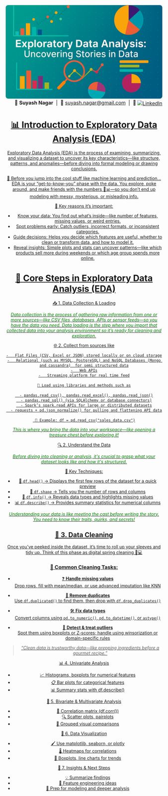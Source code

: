<!-- Sleek Exploratory Data Analysis GitHub Header -->
<div style="text-align: center; margin-bottom: 8px;">
  <img 
    src="https://raw.githubusercontent.com/SuyashNagarGT/EDA/main/EDA2.png" 
    alt="Exploratory Data Analysis: Uncovering Stories in Data" 
    style="width: 100%; max-height: 300px; object-fit: cover; border-radius: 8px; box-shadow: 0 2px 6px rgba(0, 0, 0, 0.1);"
  />
  
<!-- Right-Aligned Contact Strip with Visitor Counter -->
<div align="right" style="font-size: 16px;">
  👋 <strong>Suyash Nagar</strong> &nbsp;|&nbsp; 
  📧 <a href="mailto:suyash.nagar@gmail.com">suyash.nagar@gmail.com</a> &nbsp;|&nbsp; 
  🔗 <a href="https://www.linkedin.com/in/suyashnagar" target="_blank">
    <img src="https://cdn-icons-png.flaticon.com/512/174/174857.png" alt="LinkedIn" width="20" style="vertical-align: middle;">
 </div>

 
  # 📊 Introduction to Exploratory Data Analysis (EDA)

Exploratory Data Analysis (EDA) is the process of examining, summarizing, and visualizing a dataset to uncover its key characteristics—like structure, patterns, and anomalies—before diving into formal modeling or drawing conclusions.

🌈 Before you jump into the cool stuff like machine learning and prediction... EDA is your “get-to-know-you” phase with the data.
You explore, poke around, and make friends with the numbers 👀📊—so you don’t end up modeling with messy, mysterious, or misleading info.


🧠 Key reasons it’s important:
- Know your data: You find out what’s inside—like number of features, missing values, or weird entries.
- Spot problems early: Catch outliers, incorrect formats, or inconsistent categories.
- Guide decisions: Helps you decide which features are useful, whether to clean or transform data, and how to model it.
- Reveal insights: Simple plots and stats can uncover patterns—like which products sell more during weekends or which age group spends more online.

# 🌟 Core Steps in Exploratory Data Analysis (EDA)

📥 1. Data Collection & Loading

<span style="color:green;"><em>Data collection is the process of gathering raw information from one or more sources—like CSV files, databases, APIs or sensor feeds—so you have the data you need. Data loading is the step where you import that collected data into your analysis environment so it’s ready for cleaning and exploration.</em></span>

🌐 2. Collect from sources like

    -   Flat Files (CSV, Excel or JSON) stored locally or on cloud storage
    -   Relational (such as MYSQL, PostgreSQL) and NoSQL Databases (Mongo and cassandra)  for semi structured data
    -   Web APIs
    -   Streaming platform for real time feed

    💾 Load using libraries and methods such as

      - pandas.read_csv(), pandas.read_excel(), pandas.read_json()
      - pandas.read_sql() (via SQLAlchemy or database connectors)
      - Spark’s spark.read APIs for large or distributed datasets
      - requests + pd.json_normalize() for pulling and flattening API data

     🧾 Example: df = pd.read_csv("sales_data.csv")

<span style="color:green;"><em>This is where you bring the data into your workspace—like opening a treasure chest before exploring it!</em></span>

🔍 2. Understand the Data

<span style="color:green;"><em>Before diving into cleaning or analysis, it's crucial to grasp what your dataset looks like and how it's structured.</em></span>

🧪 Key Techniques:
- 📄 `df.head()` → Displays the first few rows of the dataset for a quick preview  
- 📏 `df.shape` → Tells you the number of rows and columns  
- 🧠 `df.info()` → Reveals data types and highlights missing values  
- 📊 `df.describe()` → Provides summary statistics for numerical columns  

<span style="color:green;"><em>Understanding your data is like meeting the cast before writing the story. You need to know their traits, quirks, and secrets!</em></span>

## 🧹 3. Data Cleaning

Once you've peeked inside the dataset, it’s time to roll up your sleeves and tidy up. Think of this phase as digital spring cleaning 🧽💻

### 🔧 Common Cleaning Tasks:
- ❓ **Handle missing values**  
  Drop rows, fill with mean/median, or use advanced imputation like KNN

- 🔁 **Remove duplicates**  
  Use `df.duplicated()` to find them, then drop with `df.drop_duplicates()`

- 🛠️ **Fix data types**  
  Convert columns using `pd.to_numeric()`, `pd.to_datetime()`, or `astype()`

- 🚨 **Detect & treat outliers**  
  Spot them using boxplots or Z-scores; handle using winsorization or domain-specific rules

> _“Clean data is trustworthy data—like prepping ingredients before a gourmet recipe.”_

📊 4. Univariate Analysis
- 📈 Histograms, boxplots for numerical features
- 📋 Bar plots for categorical features
- 📊 Summary stats with df.describe()

🔗 5. Bivariate & Multivariate Analysis
- 📌 Correlation matrix (df.corr())
- 🔍 Scatter plots, pairplots
- 🧪 Grouped visual comparisons

🎨 6. Data Visualization
- 🖌️ Use matplotlib, seaborn, or plotly
- 🌡️ Heatmaps for correlations
- 🧱 Boxplots, line charts for trends

🧠 7. Insights & Next Steps
- 💡 Summarize findings
- 🧬 Feature engineering ideas
- 🚀 Prep for modeling and deeper analysis



